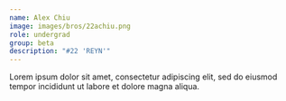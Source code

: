 ```yaml
---
name: Alex Chiu
image: images/bros/22achiu.png
role: undergrad
group: beta
description: "#22 'REYN'"
---
```


Lorem ipsum dolor sit amet, consectetur adipiscing elit, sed do eiusmod tempor incididunt ut labore et dolore magna aliqua.
